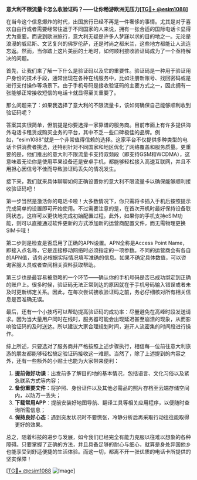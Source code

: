 **意大利不限流量卡怎么收验证码？——让你畅游欧洲无压力[[TG💪+ @esim1088](https://t.me/s/esim1088)]**

在当今这个信息爆炸的时代，出国旅行已经不再是一件奢侈的事情。尤其是对于喜欢自由行或者需要经常往返于不同国家的人来说，拥有一张合适的国际电话卡显得尤为重要。而说到欧洲旅行，意大利无疑是许多人梦寐以求的目的地之一。无论是浪漫的威尼斯、文艺复兴的佛罗伦萨，还是时尚之都米兰，这些地方都能让人流连忘返。然而，当你踏上这片美丽的土地时，如何顺利接收验证码成为了一个亟待解决的问题。

首先，让我们来了解一下什么是验证码以及它的重要性。验证码是一种用于验证用户身份的技术手段，通常出现在各种在线服务中，比如注册新账号、找回密码或是进行支付操作等场景下。由于手机号码是接收验证码的主要方式之一，因此拥有一张能够正常接收短信的电话卡就显得至关重要了。

那么问题来了：如果我选择了意大利的不限流量卡，该如何确保自己能够顺利收到验证码呢？

答案其实很简单，但前提是你要选择一家靠谱的服务商。目前市面上有许多提供海外电话卡租赁或购买业务的平台，其中不乏一些口碑极佳的品牌。例如，“esim1088”就是一个非常值得信赖的选择。这家平台不仅提供多种类型的电话卡供消费者挑选，还特别针对不同国家和地区优化了网络覆盖和服务质量。更重要的是，他们推出的意大利不限流量卡支持双频段（即支持GSM和WCDMA），这意味着无论你是使用苹果设备还是安卓手机，都能够轻松接入高速互联网，并且不用担心因信号不佳而导致验证码丢失的情况发生。

接下来，我们就来具体聊聊如何正确设置你的意大利不限流量卡以确保能够顺利接收验证码吧！

第一步当然是激活你的电话卡啦！大多数情况下，你只需将卡插入手机后按照提示完成简单的设置即可开始使用。不过需要注意的是，在首次开机时最好保持设备联网状态，这样可以更快地完成初始配置过程。此外，如果你的手机支持eSIM功能，则可以直接通过软件更新的方式添加新的运营商配置文件，而无需物理更换SIM卡哦！

第二步则是检查是否启用了正确的APN设置。APN全称是Access Point Name，即接入点名称，它是连接移动网络时必须指定的一项参数。不同的运营商会有各自的APN值，请务必根据实际情况填写准确的信息。如果不确定具体数值，可以咨询客服人员或者查阅相关资料获取帮助。

第三步也是最容易被忽略的一个环节——确认你的手机号码是否已成功绑定到正确的账户上。很多时候，验证码无法正常到达的原因就在于手机号码输入错误或者未及时更新绑定关系。因此，在每次尝试接收验证码之前，务必仔细核对所有相关信息是否准确无误。

最后，还有一个小技巧可以帮助提高验证码的成功率：尽量避免在高峰时段发送请求。因为当大量用户同时在线时，服务器可能会出现延迟甚至崩溃的现象，从而影响验证码的及时送达。所以建议大家合理规划时间，避开人流密集的时间段进行操作。

综上所述，只要选对了服务商并严格按照上述步骤执行，相信每一位前往意大利旅游的朋友都能够轻松搞定验证码接收这一难题。当然了，除了上述提到的内容之外，还有一些额外的小贴士也能为大家带来便利：

1. **提前做好功课**：出发前多了解目的地的基本情况，包括语言、文化习俗以及紧急联系方式等内容；
2. **备份重要文件**：将护照、身份证件以及其他必需品的照片存档至云端存储空间内，以防万一丢失；
3. **下载常用APP**：提前安装好地图导航、翻译工具等相关应用程序，以便随时查询所需信息；
4. **保持良好心态**：遇到突发状况时不要慌张，冷静分析后再采取行动往往能取得更好的效果。

总之，随着科技的进步与发展，如今我们已经完全有能力克服以往难以想象的各种障碍。只要掌握了正确的方法，并且具备足够的耐心与细心，就算是身处异国他乡也能享受到舒适便捷的生活体验。而这一切，都离不开一张优质的电话卡所提供的坚实保障！

[[TG💪+ @esim1088](https://t.me/s/esim1088) ![Image](https://i.postimg.cc/4NQfJmqS/Snipaste-2025-05-13-00-14-12.png)]